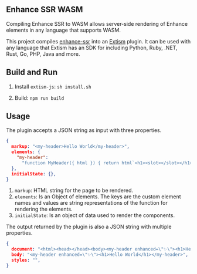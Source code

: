 ## Enhance SSR WASM

Compiling Enhance SSR to WASM allows server-side rendering of Enhance elements in any language that supports WASM.

This project compiles [enhance-ssr](https://github.com/enhance-dev/enhance-ssr) into an [Extism](https://extism.org/) plugin.
It can be used with any language that Extism has an SDK for including Python, Ruby, .NET, Rust, Go, PHP, Java and more.

## Build and Run
1. Install `extism-js`: `sh install.sh`

2. Build: `npm run build`

## Usage
The plugin accepts a JSON string as input with three properties.
```json
{
  markup: "<my-header>Hello World</my-header>",
  elements: {
    "my-header":
      "function MyHeader({ html }) { return html`<h1><slot></slot></h1>` }",
  },
  initialState: {},
}

```

1. `markup`: HTML string for the page to be rendered.
2. `elements`: Is an Object of elements. The keys are the custom element names and values are string representations of the function for rendering the elements.
3. `initialState`: Is an object of data used to render the components.

The output returned by the plugin is also a JSON string with multiple properties.
```json
{
  document: "<html><head></head><body><my-header enhanced=\"✨\"><h1>Hello World</h1></my-header></body></html>",
  body: "<my-header enhanced=\"✨\"><h1>Hello World</h1></my-header>",
  styles: "",
}

```

